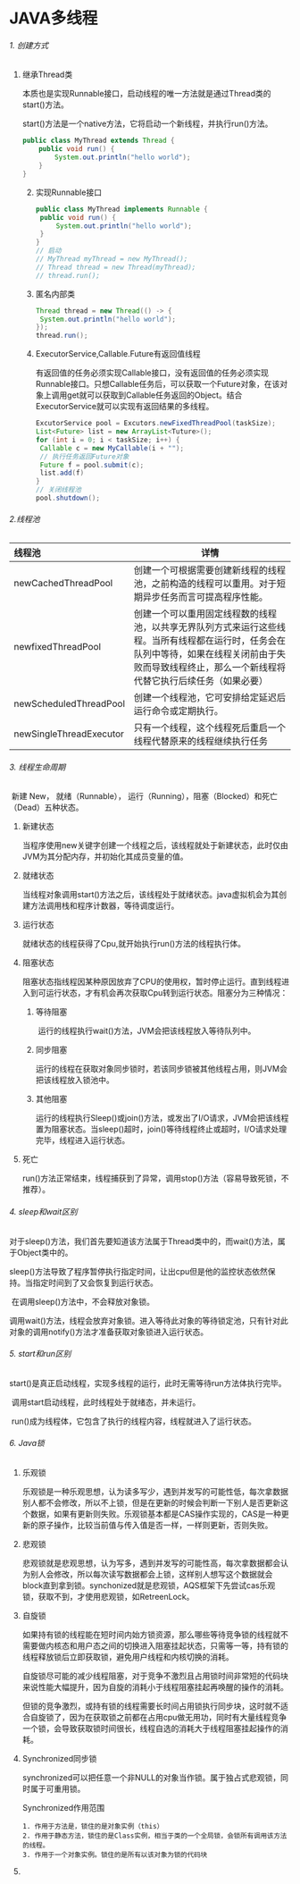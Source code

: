 # JAVA多线程

###### 1. 创建方式

 1. 继承Thread类

    ​	本质也是实现Runnable接口，启动线程的唯一方法就是通过Thread类的start()方法。

    start()方法是一个native方法，它将启动一个新线程，并执行run()方法。

    ```java
    public class MyThread extends Thread {
    	public void run() {
    		System.out.println("hello world");
    	}
    }
    ```

    2. 实现Runnable接口

       ```java
       public class MyThread implements Runnable {
       	public void run() {
       		System.out.println("hello world");
       	}
       }
       // 启动
       // MyThread myThread = new MyThread();
       // Thread thread = new Thread(myThread);
       // thread.run();
       ```

    3. 匿名内部类

       ```java
       Thread thread = new Thread(() -> {
       	System.out.println("hello world");
       });
       thread.run();
       ```

    4. ExecutorService,Callable<Class>.Future有返回值线程

       ​	有返回值的任务必须实现Callable接口，没有返回值的任务必须实现Runnable接口。只想Callable任务后，可以获取一个Future对象，在该对象上调用get就可以获取到Callable任务返回的Object。结合ExecutorService就可以实现有返回结果的多线程。

       ```java
       ExcutorService pool = Excutors.newFixedThreadPool(taskSize);
       List<Future> list = new ArrayList<Tuture>();
       for (int i = 0; i < taskSize; i++) {
       	Callable c = new MyCallable(i + "");
       	// 执行任务返回Future对象
       	Future f = pool.submit(c);
       	list.add(f)
       }
       // 关闭线程池
       pool.shutdown();
       ```

###### 2.线程池

| 线程池                  | 详情                                                         |
| :---------------------- | ------------------------------------------------------------ |
| newCachedThreadPool     | 创建一个可根据需要创建新线程的线程池，之前构造的线程可以重用。对于短期异步任务而言可提高程序性能。 |
| newfixedThreadPool      | 创建一个可以重用固定线程数的线程池，以共享无界队列方式来运行这些线程。当所有线程都在运行时，任务会在队列中等待，如果在线程关闭前由于失败而导致线程终止，那么一个新线程将代替它执行后续任务（如果必要） |
| newScheduledThreadPool  | 创建一个线程池，它可安排给定延迟后运行命令或定期执行。       |
| newSingleThreadExecutor | 只有一个线程，这个线程死后重启一个线程代替原来的线程继续执行任务 |

###### 3. 线程生命周期

​	新建 New， 就绪（Runnable）， 运行（Running），阻塞（Blocked）和死亡（Dead）五种状态。

 1. 新建状态

    当程序使用new关键字创建一个线程之后，该线程就处于新建状态，此时仅由JVM为其分配内存，并初始化其成员变量的值。

2. 就绪状态

   当线程对象调用start()方法之后，该线程处于就绪状态。java虚拟机会为其创建方法调用栈和程序计数器，等待调度运行。

3. 运行状态

   就绪状态的线程获得了Cpu,就开始执行run()方法的线程执行体。

4. 阻塞状态

   阻塞状态指线程因某种原因放弃了CPU的使用权，暂时停止运行。直到线程进入到可运行状态，才有机会再次获取Cpu转到运行状态。阻塞分为三种情况：

    1. 等待阻塞

       ​	运行的线程执行wait()方法，JVM会把该线程放入等待队列中。

    2. 同步阻塞

       ​	运行的线程在获取对象同步锁时，若该同步锁被其他线程占用，则JVM会把该线程放入锁池中。

    3. 其他阻塞

       ​	运行的线程执行Sleep()或join()方法，或发出了I/O请求，JVM会把该线程置为阻塞状态。当sleep()超时，join()等待线程终止或超时，I/O请求处理完毕，线程进入运行状态。

5. 死亡

   ​	run()方法正常结束，线程捕获到了异常，调用stop()方法（容易导致死锁，不推荐）。

###### 4. sleep和wait区别

​	对于sleep()方法，我们首先要知道该方法属于Thread类中的，而wait()方法，属于Object类中的。

​	sleep()方法导致了程序暂停执行指定时间，让出cpu但是他的监控状态依然保持。当指定时间到了又会恢复到运行状态。

​	在调用sleep()方法中，不会释放对象锁。

​	调用wait()方法，线程会放弃对象锁。进入等待此对象的等待锁定池，只有针对此对象的调用notify()方法才准备获取对象锁进入运行状态。

###### 5. start和run区别

​	start()是真正启动线程，实现多线程的运行，此时无需等待run方法体执行完毕。

​	调用start启动线程，此时线程处于就绪态，并未运行。

​	run()成为线程体，它包含了执行的线程内容，线程就进入了运行状态。

###### 6. Java锁

 1. 乐观锁

    乐观锁是一种乐观思想，认为读多写少，遇到并发写的可能性低，每次拿数据别人都不会修改，所以不上锁，但是在更新的时候会判断一下别人是否更新这个数据，如果有更新则失败。乐观锁基本都是CAS操作实现的，CAS是一种更新的原子操作，比较当前值与传入值是否一样，一样则更新，否则失败。

 2. 悲观锁

    悲观锁就是悲观思想，认为写多，遇到并发写的可能性高，每次拿数据都会认为别人会修改，所以每次读写数据都会上锁，这样别人想写这个数据就会block直到拿到锁。synchonized就是悲观锁，AQS框架下先尝试cas乐观锁，获取不到，才使用悲观锁，如RetreenLock。

 3. 自旋锁

    ​	如果持有锁的线程能在短时间内始方锁资源，那么哪些等待竞争锁的线程就不需要做内核态和用户态之间的切换进入阻塞挂起状态，只需等一等，持有锁的线程释放锁后立即获取锁，避免用户线程和内核切换的消耗。

    ​	自旋锁尽可能的减少线程阻塞，对于竞争不激烈且占用锁时间非常短的代码块来说性能大幅提升，因为自旋的消耗小于线程阻塞挂起再唤醒的操作的消耗。

    ​	但锁的竞争激烈，或持有锁的线程需要长时间占用锁执行同步块，这时就不适合自旋锁了，因为在获取锁之前都在占用cpu做无用功，同时有大量线程竞争一个锁，会导致获取锁时间很长，线程自选的消耗大于线程阻塞挂起操作的消耗。

 4. Synchronized同步锁

    synchronized可以把任意一个非NULL的对象当作锁。属于独占式悲观锁，同时属于可重用锁。

    Synchronized作用范围

    	1. 作用于方法是，锁住的是对象实例（this）
     	2. 作用于静态方法，锁住的是Class实例，相当于类的一个全局锁，会锁所有调用该方法的线程。
     	3. 作用于一个对象实例。锁住的是所有以该对象为锁的代码块

 5. 

    


